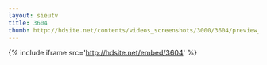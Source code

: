 ```yaml
---
layout: sieutv
title: 3604
thumb: http://hdsite.net/contents/videos_screenshots/3000/3604/preview_360p.mp4.jpg
---
```

{% include iframe src='http://hdsite.net/embed/3604' %}
 
